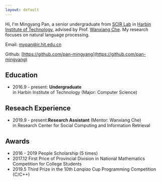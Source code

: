 ```yaml
---
layout: default
---
```


Hi, I'm Mingyang Pan, a senior undergraduate from [SCIR Lab](http://ir.hit.edu.cn) in [Harbin Institute of Technology](http://www.hit.edu.cn), advised by Prof. [Wanxiang Che](http://ir.hit.edu.cn/~car/). My research focuses on natural language processing.

Email: mypan@ir.hit.edu.cn

Github: [https://github.com/pan-mingyang](https://github.com/pan-mingyang)

## Education

* 2016.9 - present: **Undergraduate** 
<br /> in Harbin Institute of Technology (Major: Computer Science)

## Reseach Experience

* 2019.9 - present:**Research Assistant** (Mentor: Wanxiang Che)
<br /> in Research Center for Social Computing and Information Retrieval

## Awards

* 2016 - 2019 People Scholarship (5 times)
* 2017.12 First Price of Provincial Division in National Mathematics Competition for College Students
* 2019.5 Third Prize in the 10th _Lanqiao_ Cup Programming Competition (C/C++)
